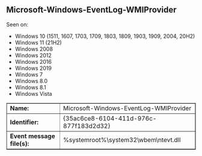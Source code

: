 ## Microsoft-Windows-EventLog-WMIProvider

Seen on:
* Windows 10 (1511, 1607, 1703, 1709, 1803, 1809, 1903, 1909, 2004, 20H2)
* Windows 11 (21H2)
* Windows 2008
* Windows 2012
* Windows 2016
* Windows 2019
* Windows 7
* Windows 8.0
* Windows 8.1
* Windows Vista

<table border="1" class="docutils">
  <tbody>
    <tr>
      <td><b>Name:</b></td>
      <td>Microsoft-Windows-EventLog-WMIProvider</td>
    </tr>
    <tr>
      <td><b>Identifier:</b></td>
      <td>{35ac6ce8-6104-411d-976c-877f183d2d32}</td>
    </tr>
    <tr>
      <td><b>Event message file(s):</b></td>
      <td>%systemroot%\system32\wbem\ntevt.dll</td>
    </tr>
  </tbody>
</table>

&nbsp;

